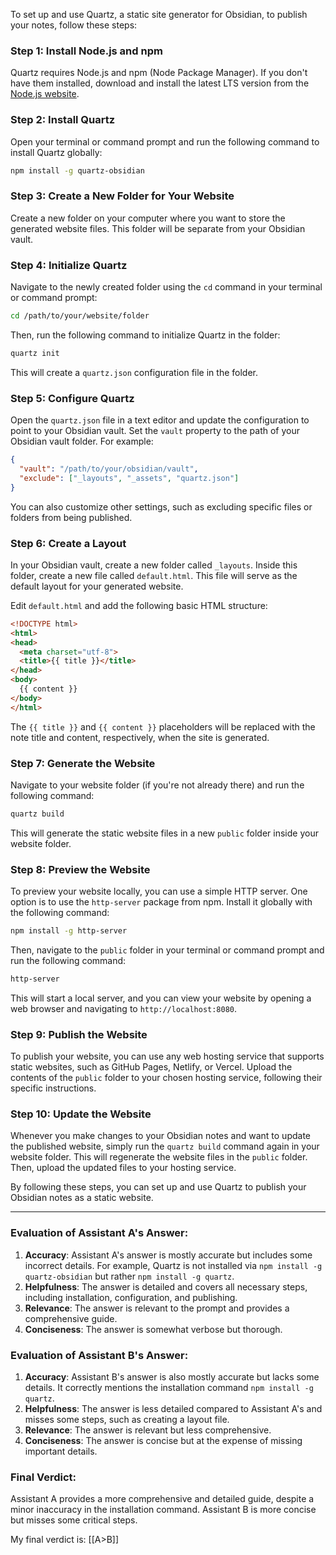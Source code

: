 
To set up and use Quartz, a static site generator for Obsidian, to publish your notes, follow these steps:

### Step 1: Install Node.js and npm
Quartz requires Node.js and npm (Node Package Manager). If you don't have them installed, download and install the latest LTS version from the [Node.js website](https://nodejs.org/).

### Step 2: Install Quartz
Open your terminal or command prompt and run the following command to install Quartz globally:

```bash
npm install -g quartz-obsidian
```

### Step 3: Create a New Folder for Your Website
Create a new folder on your computer where you want to store the generated website files. This folder will be separate from your Obsidian vault.

### Step 4: Initialize Quartz
Navigate to the newly created folder using the `cd` command in your terminal or command prompt:

```bash
cd /path/to/your/website/folder
```

Then, run the following command to initialize Quartz in the folder:

```bash
quartz init
```

This will create a `quartz.json` configuration file in the folder.

### Step 5: Configure Quartz
Open the `quartz.json` file in a text editor and update the configuration to point to your Obsidian vault. Set the `vault` property to the path of your Obsidian vault folder. For example:

```json
{
  "vault": "/path/to/your/obsidian/vault",
  "exclude": ["_layouts", "_assets", "quartz.json"]
}
```

You can also customize other settings, such as excluding specific files or folders from being published.

### Step 6: Create a Layout
In your Obsidian vault, create a new folder called `_layouts`. Inside this folder, create a new file called `default.html`. This file will serve as the default layout for your generated website.

Edit `default.html` and add the following basic HTML structure:

```html
<!DOCTYPE html>
<html>
<head>
  <meta charset="utf-8">
  <title>{{ title }}</title>
</head>
<body>
  {{ content }}
</body>
</html>
```

The `{{ title }}` and `{{ content }}` placeholders will be replaced with the note title and content, respectively, when the site is generated.

### Step 7: Generate the Website
Navigate to your website folder (if you're not already there) and run the following command:

```bash
quartz build
```

This will generate the static website files in a new `public` folder inside your website folder.

### Step 8: Preview the Website
To preview your website locally, you can use a simple HTTP server. One option is to use the `http-server` package from npm. Install it globally with the following command:

```bash
npm install -g http-server
```

Then, navigate to the `public` folder in your terminal or command prompt and run the following command:

```bash
http-server
```

This will start a local server, and you can view your website by opening a web browser and navigating to `http://localhost:8080`.

### Step 9: Publish the Website
To publish your website, you can use any web hosting service that supports static websites, such as GitHub Pages, Netlify, or Vercel. Upload the contents of the `public` folder to your chosen hosting service, following their specific instructions.

### Step 10: Update the Website
Whenever you make changes to your Obsidian notes and want to update the published website, simply run the `quartz build` command again in your website folder. This will regenerate the website files in the `public` folder. Then, upload the updated files to your hosting service.

By following these steps, you can set up and use Quartz to publish your Obsidian notes as a static website.

---

### Evaluation of Assistant A's Answer:
1. **Accuracy**: Assistant A's answer is mostly accurate but includes some incorrect details. For example, Quartz is not installed via `npm install -g quartz-obsidian` but rather `npm install -g quartz`.
2. **Helpfulness**: The answer is detailed and covers all necessary steps, including installation, configuration, and publishing.
3. **Relevance**: The answer is relevant to the prompt and provides a comprehensive guide.
4. **Conciseness**: The answer is somewhat verbose but thorough.

### Evaluation of Assistant B's Answer:
1. **Accuracy**: Assistant B's answer is also mostly accurate but lacks some details. It correctly mentions the installation command `npm install -g quartz`.
2. **Helpfulness**: The answer is less detailed compared to Assistant A's and misses some steps, such as creating a layout file.
3. **Relevance**: The answer is relevant but less comprehensive.
4. **Conciseness**: The answer is concise but at the expense of missing important details.

### Final Verdict:
Assistant A provides a more comprehensive and detailed guide, despite a minor inaccuracy in the installation command. Assistant B is more concise but misses some critical steps.

My final verdict is: [[A>B]]